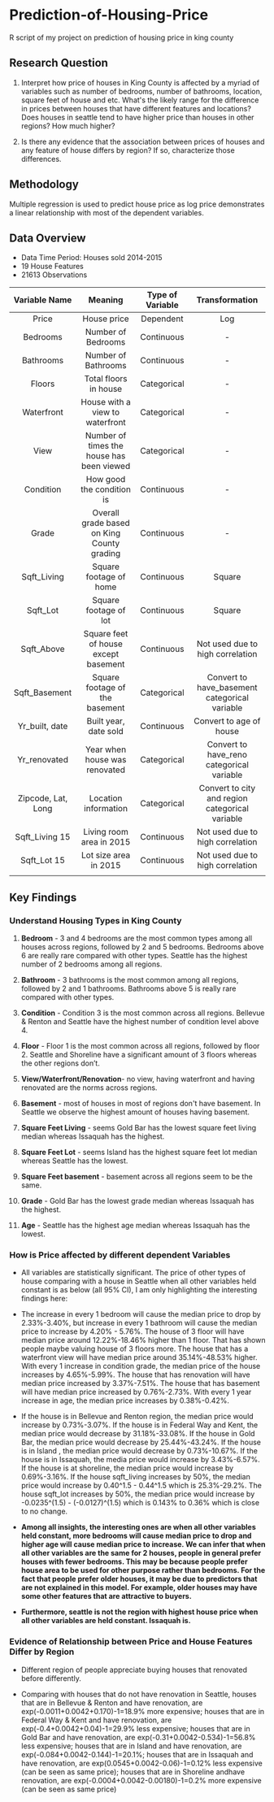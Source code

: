 # Prediction-of-Housing-Price

R script of my project on prediction of housing price in king county

## Research Question
1.  Interpret how price of houses in King County is affected by a myriad of variables such as number of bedrooms, number of bathrooms, location, square feet of house and etc. What's the likely range for the difference in prices between houses that have different features and locations? Does houses in seattle tend to have higher price than houses in other regions? How much higher?

2. Is there any evidence that the association between prices of houses and any feature of house differs by region? If so, characterize those differences.

## Methodology

Multiple regression is used to predict house price as log price demonstrates a linear relationship with most of the dependent variables.

## Data Overview

* Data Time Period: Houses sold 2014-2015
* 19 House Features
* 21613 Observations

|   Variable Name    |                  Meaning                   | Type of Variable |                 Transformation                  |
| :----------------: | :----------------------------------------: | :--------------: | :---------------------------------------------: |
|       Price        |                House price                 |    Dependent     |                       Log                       |
|      Bedrooms      |             Number of Bedrooms             |    Continuous    |                        -                        |
|     Bathrooms      |            Number of Bathrooms             |    Continuous    |                        -                        |
|       Floors       |           Total floors in house            |   Categorical    |                        -                        |
|     Waterfront     |      House with a view to waterfront       |   Categorical    |                        -                        |
|        View        | Number of times the house has been viewed  |   Categorical    |                        -                        |
|     Condition      |         How good the condition is          |    Continuous    |                        -                        |
|       Grade        | Overall grade based on King County grading |    Continuous    |                        -                        |
|    Sqft_Living     |           Square footage of home           |    Continuous    |                     Square                      |
|      Sqft_Lot      |           Square footage of lot            |    Continuous    |                     Square                      |
|     Sqft_Above     |    Square feet of house except basement    |    Continuous    |        Not used due to high correlation         |
|   Sqft_Basement    |       Square footage of the basement       |   Categorical    |  Convert to have_basement categorical variable  |
|   Yr_built, date   |           Built year, date sold            |    Continuous    |             Convert to age of house             |
|    Yr_renovated    |       Year when house was renovated        |   Categorical    |    Convert to have_reno categorical variable    |
| Zipcode, Lat, Long |            Location information            |   Categorical    | Convert to city and region categorical variable |
|   Sqft_Living 15   |          Living room area in 2015          |    Continuous    |        Not used due to high correlation         |
|    Sqft_Lot 15     |           Lot size area in 2015            |    Continuous    |        Not used due to high correlation         |
|                    |                                            |                  |                                                 |

## Key Findings

### Understand Housing Types in King County

1. **Bedroom** - 3 and 4 bedrooms are the most common types among all houses across regions, followed by 2 and 5 bedrooms. Bedrooms above 6 are really rare compared with other types. Seattle has the highest number of 2 bedrooms among all regions.

2. **Bathroom** - 3 bathrooms is the most common among all regions, followed by 2 and 1 bathrooms. Bathrooms above 5 is really rare compared with other types.

3. **Condition** - Condition 3 is the most common across all regions. Bellevue & Renton and Seattle have the highest number of condition level above 4.

4. **Floor** - Floor 1 is the most common across all regions, followed by floor 2. Seattle and Shoreline have a significant amount of 3 floors whereas the other regions don’t.

5. **View/Waterfront/Renovation**- no view, having waterfront and having renovated are the norms across regions.

6. **Basement** - most of houses in most of regions don't have basement. In Seattle we observe the highest amount of houses having basement.

7.  **Square Feet Living** - seems Gold Bar has the lowest square feet living median whereas Issaquah has the highest.

8. **Square Feet Lot** - seems Island has the highest square feet lot median whereas Seattle has the lowest.

9. **Square Feet basement** - basement across all regions seem to be the same. 

10. **Grade** - Gold Bar has the lowest grade median whereas Issaquah has the highest.

11. **Age** - Seattle has the highest age median whereas Issaquah has the lowest.

### How is Price affected by different dependent Variables

* All variables are statistically significant. The price of other types of house comparing with a house in Seattle when all other variables held constant is as below (all 95% CI), I am only highlighting the interesting findings here:

* The increase in every 1 bedroom will cause the median price to drop by 2.33%-3.40%, but increase in every 1 bathroom will cause the median price to increase by 4.20% - 5.76%. The house of 3 floor will have median price around 12.22%-18.46% higher than 1 floor. That has shown people maybe valuing house of 3 floors more. The house that has a waterfront view will have median price around 35.14%-48.53% higher. With every 1 increase in condition grade, the median price of the house increases by 4.65%-5.99%. The house that has renovation will have median price increased by 3.37%-7.51%. The house that has basement will have median price increased by 0.76%-2.73%. With every 1 year increase in age, the median price increases by 0.38%-0.42%. 

* If the house is in Bellevue and Renton region, the median price would increase by 0.73%-3.07%. If the house is in Federal Way and Kent, the median price would decrease by 31.18%-33.08%. If the house in Gold Bar, the median price would decrease by 25.44%-43.24%. If the house is in Island , the median price would decrease by 0.73%-10.67%. If the house is in Issaquah, the media price would increase by 3.43%-6.57%. If the house is at shoreline, the median price would increase by 0.69%-3.16%. If the house sqft_living increases by 50%, the median price would increase by 0.40^1.5 - 0.44^1.5 which is 25.3%-29.2%. The house sqft_lot increases by 50%, the median price would increase by -0.0235^(1.5) - (-0.0127)^(1.5) which is 0.143% to 0.36% which is close to no change.

* **Among all insights, the interesting ones are when all other variables held constant, more bedrooms will cause median price to drop and higher age will cause median price to increase. We can infer that when all other variables are the same for 2 houses, people in general prefer houses with fewer bedrooms. This may be because people prefer house area to be used for other purpose rather than bedrooms. For the fact that people prefer older houses, it may be due to predictors that are not explained in this model. For example, older houses may have some other features that are attractive to buyers.**
* **Furthermore, seattle is not the region with highest house price when all other variables are held constant. Issaquah is.**

### Evidence of Relationship between Price and House Features Differ by Region

* Different region of people appreciate buying houses that renovated before differently.  

* Comparing with houses that do not have renovation in Seattle, houses that are in Bellevue & Renton and have renovation, are exp(-0.0011+0.0042+0.170)-1=18.9% more expensive; houses that are in Federal Way & Kent and have renovation, are exp(-0.4+0.0042+0.04)-1=29.9% less expensive; houses that are in Gold Bar and have renovation, are exp(-0.31+0.0042-0.534)-1=56.8% less expensive; houses that are in Island and have renovation, are exp(-0.084+0.0042-0.144)-1=20.1%; houses that are in Issaquah and have renovation, are exp(0.0545+0.0042-0.06)-1=0.12% less expensive (can be seen as same price); houses that are in Shoreline andhave renovation, are exp(-0.0004+0.0042-0.00180)-1=0.2% more expensive (can be seen as same price)

